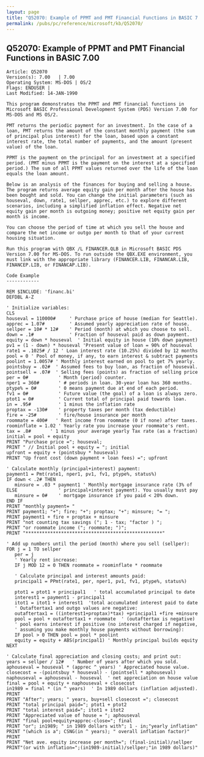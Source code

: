 ```yaml
---
layout: page
title: "Q52070: Example of PPMT and PMT Financial Functions in BASIC 7.00"
permalink: /pubs/pc/reference/microsoft/kb/Q52070/
---
```


## Q52070: Example of PPMT and PMT Financial Functions in BASIC 7.00

	Article: Q52070
	Version(s): 7.00   | 7.00
	Operating System: MS-DOS | OS/2
	Flags: ENDUSER |
	Last Modified: 14-JAN-1990
	
	This program demonstrates the PPMT and PMT financial functions in
	Microsoft BASIC Professional Development System (PDS) Version 7.00 for
	MS-DOS and MS OS/2.
	
	PMT returns the periodic payment for an investment. In the case of a
	loan, PMT returns the amount of the constant monthly payment (the sum
	of principal plus interest) for the loan, based upon a constant
	interest rate, the total number of payments, and the amount (present
	value) of the loan.
	
	PPMT is the payment on the principal for an investment at a specified
	period. (PMT minus PPMT is the payment on the interest at a specified
	period.) The sum of all PPMT values returned over the life of the loan
	equals the loan amount.
	
	Below is an analysis of the finances for buying and selling a house.
	The program returns average equity gain per month after the house has
	been bought and sold. You can change the initial parameters (such as
	houseval, down, rate1, sellper, apprec, etc.) to explore different
	scenarios, including a simplified inflation effect. Negative net
	equity gain per month is outgoing money; positive net equity gain per
	month is income.
	
	You can choose the period of time at which you sell the house and
	compare the net income or outgo per month to that of your current
	housing situation.
	
	Run this program with QBX /L FINANCER.QLB in Microsoft BASIC PDS
	Version 7.00 for MS-DOS. To run outside the QBX.EXE environment, you
	must link with the appropriate library (FINANCER.LIB, FINANCAR.LIB,
	FINANCEP.LIB, or FINANCAP.LIB).
	
	Code Example
	------------
	
	REM $INCLUDE: 'financ.bi'
	DEFDBL A-Z
	
	' Initialize variables:
	CLS
	houseval = 110000#     ' Purchase price of house (median for Seattle).
	apprec = 1.07#         ' Assumed yearly appreciation rate of house.
	sellper = 10# * 12#    ' Period (month) at which you choose to sell.
	down = .1#             ' Fraction of houseval paid as down payment.
	equity = down * houseval  ' Initial equity in house (10% down payment)
	pv1 = (1 - down) * houseval 'Present value of loan = 90% of houseval
	rate1 = .1025# / 12 ' Loan interest rate (10.25%) divided by 12 months
	pool = 0 ' Pool of money, if any, to earn interest & subtract payments
	poolint = 1.0057# ' Monthly interest earned on pool to get 7% yearly.
	pointsbuy = .02#  ' Assumed fees to buy loan, as fraction of houseval.
	pointsell = .07#  ' Selling fees (points) as fraction of selling price
	per = 0#           ' Month (period) counter.
	nper1 = 360#       ' # periods in loan. 30-year loan has 360 months.
	ptype% = 0#        ' 0 means payment due at end of each period.
	fv1 = 0#           ' Future value (the goal) of a loan is always zero.
	ptot1 = 0#         ' Current total of principal paid towards loan.
	in = .95#          ' 1 minus the inflation rate
	proptax = -130#    ' property taxes per month (tax deductible)
	fire = -25#        ' fire/house insurance per month
	roommate = 400#   ' Rent income from roommate (0 if none) after taxes.
	roominflate = 1.02 ' Yearly rate you increase your roommate's rent.
	tax = .8#       ' 1 minus your average yearly Tax rate (as a fraction)
	initial = pool + equity
	PRINT "Purchase price ="; houseval;
	PRINT " // Initial pool + equity = "; initial
	upfront = equity + (pointsbuy * houseval)
	PRINT "Up front cost (down payment + loan fees) ="; upfront
	
	' Calculate monthly (principal+interest) payment:
	payment1 = Pmt(rate1, nper1, pv1, fv1, ptype%, status%)
	IF down < .2# THEN
	   minsure = .03 * payment1 ' Monthly mortgage insurance rate (3% of
	ELSE               ' principal+interest payment). You usually must pay
	   minsure = 0#    ' mortgage insurance if you paid < 20% down.
	END IF
	PRINT "monthly payment= "
	PRINT payment1; "+"; fire; "+"; proptax; "+"; minsure; "= ";
	PRINT payment1 + fire + proptax + minsure
	PRINT "not counting tax savings ("; 1 - tax; "factor ) ";
	PRINT "or roommate income ("; roommate; ")";
	PRINT "**************************************************"
	
	' Add up numbers until the period (month) where you sell (sellper):
	FOR j = 1 TO sellper
	   per = j
	   ' Yearly rent increase:
	   IF j MOD 12 = 0 THEN roommate = roominflate * roommate
	
	   ' Calculate principal and interest amounts paid:
	   principal1 = PPmt(rate1, per, nper1, pv1, fv1, ptype%, status%)
	
	   ptot1 = ptot1 + principal1   ' total accumulated principal to date
	   interest1 = payment1 - principal1
	   itot1 = itot1 + interest1  'total accumulated interest paid to date
	   ' Outaftertax1 and outgo values are negative:
	   outaftertax1 = ((interest1+proptax)*tax) +principal1 +fire +minsure
	   pool = pool + outaftertax1 + roommate  ' (outaftertax is negative)
	   ' pool earns interest if positive (no interest charged if negative,
	   ' assuming you make monthly house payments without borrowing):
	   IF pool > 0 THEN pool = pool * poolint
	   equity = equity + ABS(principal1) ' Monthly principal builds equity
	NEXT
	
	' Calculate final appreciation and closing costs; and print out:
	years = sellper / 12#   ' Number of years after which you sold.
	aphouseval = houseval * (apprec ^ years) ' Appreciated house value.
	closecost = -(pointsbuy * houseval) - (pointsell * aphouseval)
	naphouseval = aphouseval - houseval  ' net appreciation on house value
	final = pool + equity + naphouseval + closecost
	in1989 = final * (in ^ years)  ' In 1989 dollars (inflation adjusted).
	PRINT
	PRINT "After"; years; " years, buy+sell closecost ="; closecost
	PRINT "total principal paid="; ptot1 + ptot2
	PRINT "total interest paid="; itot1 + itot2
	PRINT "Appreciated value of house = "; aphouseval
	PRINT "final pool+equity+apprec-close="; final
	PRINT "or"; in1989; " in 1989 dollars with"; 1 - in;"yearly inflation"
	PRINT "(which is a"; CSNG(in ^ years); " overall inflation factor)"
	PRINT
	PRINT "Net ave. equity increase per month="; (final-initial)/sellper
	PRINT"(or with inflation=";(in1989-initial)/sellper;"in 1989 dollars)"
